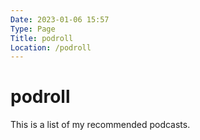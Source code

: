 ```yaml
---
Date: 2023-01-06 15:57
Type: Page
Title: podroll
Location: /podroll
---
```


# <i class="fa-solid fa-podcast"></i> podroll

This is a list of my recommended podcasts.